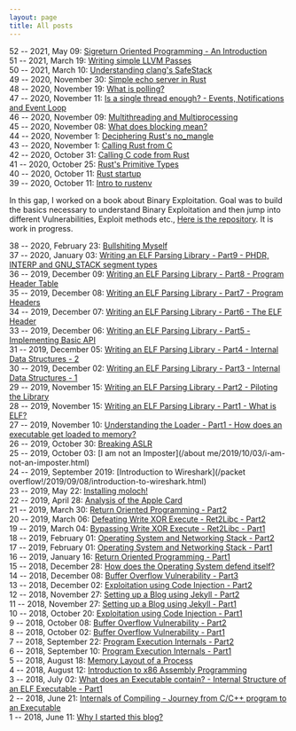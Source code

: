 ```yaml
---
layout: page
title: All posts
---
```


52 -- 2021, May 09: [Sigreturn Oriented Programming - An Introduction](/reverse/engineering/and/binary/exploitation/series/2021/05/09/sigreturn-oriented-programming.html)
<br/>
51 -- 2021, March 19: [Writing simple LLVM Passes](/papers/2021/03/19/writing-simple-llvm-passes.html)
<br/>
50 -- 2021, March 10: [Understanding clang's SafeStack](/papers/2021/03/10/understanding-clang-safestack.html)
<br/>
49 -- 2020, November 30: [Simple echo server in Rust](/rust/2020/11/29/simple-echo-server-in-rust.html)
<br/>
48 -- 2020, November 19: [What is polling?](/rust/2020/11/19/what-is-polling.html)
<br/>
47 -- 2020, November 11: [Is a single thread enough? - Events, Notifications and Event Loop](/rust/2020/11/11/is-a-single-thread-enough.html)
<br/>
46 -- 2020, November 09: [Multithreading and Multiprocessing](/rust/2020/11/09/multithreading-and-multiprocessing.html)
<br/>
45 -- 2020, November 08: [What does blocking mean?](/rust/2020/11/08/what-does-blocking-mean.html)
<br/>
44 -- 2020, November 1: [Deciphering Rust's no_mangle](/rust/2020/11/01/deciphering-no-mangle.html)
<br/>
43 -- 2020, November 1: [Calling Rust from C](/rust/2020/11/01/c-calling-rust.html)
<br/>
42 -- 2020, October 31: [Calling C code from Rust](/rust/2020/10/31/rust-calling-c.html)
<br/>
41 -- 2020, October 25: [Rust's Primitive Types](/rust/2020/10/25/primitive-types.html)
<br/>
40 -- 2020, October 11: [Rust startup](/rust/2020/10/11/rust-startup.html)
<br/>
39 -- 2020, October 11: [Intro to rustenv](/rust/2020/10/11/intro-to-rustenv.html)
<br/>

In this gap, I worked on a book about Binary Exploitation. Goal was to build the basics necessary to understand Binary Exploitation and then jump into different Vulnerabilities, Exploit methods etc., [Here is the repository](https://github.com/adwait1-g/TheBEBook). It is work in progress.

38 -- 2020, February 23: [Bullshiting Myself](/about/me/2020/02/23/bullshiting-myself.html)
<br/>
37 -- 2020, January 03: [Writing an ELF Parsing Library - Part9 - PHDR, INTERP and GNU_STACK segment types](/write/your/own/xxxx/2020/01/03/writing-an-elf-parsing-library-part9-phdr-interp-gnu-stack-segment-types.html)
<br/>
36 -- 2019, December 09: [Writing an ELF Parsing Library - Part8 - Program Header Table](/write/your/own/xxxx/2019/12/09/writing-an-elf-parsing-library-part8-program-header-table.html)
<br/>
35 -- 2019, December 08: [Writing an ELF Parsing Library - Part7 - Program Headers](/write/your/own/xxxx/2019/12/08/writing-an-elf-parsing-library-part7-program-headers.html)
<br/>
34 -- 2019, December 07: [Writing an ELF Parsing Library - Part6 - The ELF Header](/write/your/own/xxxx/2019/12/07/writing-an-elf-parsing-library-part6-the-elf-header.html)
<br/>
33 -- 2019, December 06: [Writing an ELF Parsing Library - Part5 - Implementing Basic API](/write/your/own/xxxx/2019/12/06/writing-an-elf-parsing-library-part5-implementing-basic-api.html)
<br/>
31 -- 2019, December 05: [Writing an ELF Parsing Library - Part4 - Internal Data Structures - 2](/write/your/own/xxxx/2019/12/05/writing-an-elf-parsing-library-part4-internal-data-structures-2.html)
<br/>
30 -- 2019, December 02: [Writing an ELF Parsing Library - Part3 - Internal Data Structures - 1](/write/your/own/xxxx/2019/12/02/writing-an-elf-parsing-library-part3-internal-data-structures-1.html)
<br/>
29 -- 2019, November 15: [Writing an ELF Parsing Library - Part2 - Piloting the Library](/write/your/own/xxxx/2019/11/15/writing-an-elf-parsing-library-part2-piloting-the-library.html)
<br/>
28 -- 2019, November 15: [Writing an ELF Parsing Library - Part1 - What is ELF?](/write/your/own/xxxx/2019/11/15/writing-an-elf-parsing-library-part1-what-is-elf.html)
<br/>
27 -- 2019, November 10: [Understanding the Loader - Part1 - How does an executable get loaded to memory?](/reverse/engineering/and/binary/exploitation/series/2019/11/10/understanding-the-loader-part1-how-does-an-executable-get-loaded-to-memory.html)
<br/>
26 -- 2019, October 30: [Breaking ASLR](/breaking/aslr/2019/10/30/breaking-aslr-mainpage.html)
<br/>
25 -- 2019, October 03: [I am not an Imposter](/about me/2019/10/03/i-am-not-an-imposter.html)
<br/>
24 -- 2019, September 2019: [Introduction to Wireshark](/packet overflow!/2019/09/08/introduction-to-wireshark.html)
<br/>
23 -- 2019, May 22: [Installing moloch!](/moloch/2019/05/22/installing-moloch.html)
<br/>
22 -- 2019, April 28: [Analysis of the Apple Card](/random/stuff/2019/04/28/analysis-of-the-new-apple-card.html)
<br/>
21 -- 2019, March 30: [Return Oriented Programming - Part2](/reverse/engineering/and/binary/exploitation/series/2019/03/30/return-oriented-programming-part2.html)
<br/>
20 -- 2019, March 06: [Defeating Write XOR Execute - Ret2Libc - Part2](/reverse/engineering/and/binary/exploitation/series/2019/03/06/return-to-libc-part2.html)
<br/>
19 -- 2019, March 04: [Bypassing Write XOR Execute - Ret2Libc - Part1](/reverse/engineering/and/binary/exploitation/series/2019/03/04/return-to-libc-part1.html)
<br/>
18 -- 2019, February 01: [Operating System and Networking Stack - Part2](/packet/overflow/2019/02/01/operating-system-and-networking-stack-part2.html)
<br/>
17 -- 2019, February 01: [Operating System and Networking Stack - Part1](/packet/overflow/2019/02/01/operating-system-and-networking-stack-part1.html)
<br/>
16 -- 2019, January 16: [Return Oriented Programming - Part1](/reverse/engineering/and/binary/exploitation/series/2019/01/16/return-oriented-programming-part1.html)
<br/>
15 -- 2018, December 28: [How does the Operating System defend itself?](/reverse/engineering/and/binary/exploitation/series/2018/12/28/security-measures-by-os.html)
<br/>
14 -- 2018, December 08: [Buffer Overflow Vulnerability - Part3](/reverse/engineering/and/binary/exploitation/series/2018/12/08/buffer-overflow-vulnerability-03.html)
<br/>
13 -- 2018, December 02: [Exploitation using Code Injection - Part2](/reverse/engineering/and/binary/exploitation/series/2018/12/02/exploitation-using-code-injection-part02.html)
<br/>
12 -- 2018, November 27: [Setting up a Blog using Jekyll - Part2](/blogging/2018/11/27/setting-up-a-blog-using-jekyll-Part2.html)
<br/>
11 -- 2018, November 27: [Setting up a Blog using Jekyll - Part1](/blogging/2018/11/27/setting-up-a-blog-using-jekyll-Part1.html)
<br/>
10 -- 2018, October 20: [Exploitation using Code Injection - Part1](/reverse/engineering/and/binary/exploitation/series/2018/10/20/exploitation-using-code-injection-part01.html)
<br/>
9 -- 2018, October 08: [Buffer Overflow Vulnerability - Part2](/reverse/engineering/and/binary/exploitation/series/2018/10/08/buffer-overflow-vulnerability-02.html)
<br/>
8 -- 2018, October 02: [Buffer Overflow Vulnerability - Part1](/reverse/engineering/and/binary/exploitation/series/2018/10/02/buffer-overflow-vulnerability-01.html)
<br/>
7 -- 2018, September 22: [Program Execution Internals - Part2](/reverse/engineering/and/binary/exploitation/series/2018/09/22/program-execution-internals-part-2.html)
<br/>
6 -- 2018, September 10: [Program Execution Internals - Part1](/reverse/engineering/and/binary/exploitation/series/2018/09/10/program-execution-internals-part-1.html)
<br/>
5 -- 2018, August 18: [Memory Layout of a Process](/reverse/engineering/and/binary/exploitation/series/2018/08/18/memory-layout-of-a-process.html)
<br/>
4 -- 2018, August 12: [Introduction to x86 Assembly Programming](/reverse/engineering/and/binary/exploitation/series/2018/08/12/introduction-to-x86-assembly-programming.html)
<br/>
3 -- 2018, July 02: [What does an Executable contain? - Internal Structure of an ELF Executable - Part1](/reverse/engineering/and/binary/exploitation/series/2018/07/02/what-does-an-executable-contain-internal-structure-of-an-ELF-executable-part1.html)
<br/>
2 -- 2018, June 21: [Internals of Compiling - Journey from C/C++ program to an Executable](/reverse/engineering/and/binary/exploitation/series/2018/06/21/internals-of-compiling-Journey-from-C-program-to-an-executable.html)
<br/>
1 -- 2018, June 11: [Why I started this blog?](/why/i/started/this/blog2018/06/11/why-i-started-this-blog.html)
